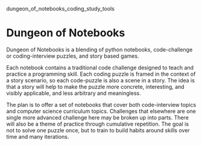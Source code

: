 dungeon_of_notebooks_coding_study_tools

# Dungeon of Notebooks 

Dungeon of Notebooks is a blending of python notebooks, code-challenge or coding-interview puzzles, and story based games.

Each notebook contains a traditional code challenge designed to teach and practice a programming skill. Each coding puzzle is framed in the context of a story scenario, so each code-puzzle is also a scene in a story. The idea is that a story will help to make the puzzle more concrete, interesting, and visibly applicable, and less arbitrary and meaningless. 

The plan is to offer a set of notebooks that cover both code-interview topics and computer science curriculum topics. Challenges that elsewhere are one single more advanced challenge here may be broken up into parts. There will also be a theme of practice through cumulative repetition. The goal is not to solve one puzzle once, but to train to build habits around skills over time and many iterations. 


